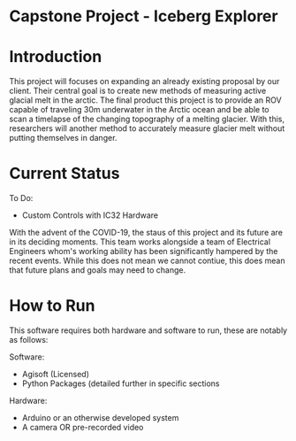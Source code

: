 # Capstone Project - Iceberg Explorer
<h1>Introduction</h1>
This project will focuses on expanding an already existing proposal by our client. Their central goal is to create new methods of measuring active glacial melt in the arctic. The final product this project is to provide an ROV capable of traveling 30m underwater in the Arctic ocean and be able to scan a timelapse of the changing topography of a melting glacier. With this, researchers will another method to accurately measure glacier melt without putting themselves in danger.

<h1>Current Status</h1>

To Do:
* Custom Controls with IC32 Hardware

<p> With the advent of the COVID-19, the staus of this project and its future are in its deciding moments. This team works alongside a team of Electrical Engineers whom's working ability has been significantly hampered by the recent events. While this does not mean we cannot contiue, this does mean that future plans and goals may need to change.</p>

<h1>How to Run</h1>
This software requires both hardware and software to run, these are notably as follows:

Software:
* Agisoft (Licensed)
* Python Packages (detailed further in specific sections

Hardware:
* Arduino or an otherwise developed system
* A camera OR pre-recorded video

